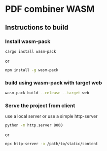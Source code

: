 # PDF combiner WASM

## Instructions to build

### Install **wasm-pack**

```bash
cargo install wasm-pack
```

or

```bash
npm install -g wasm-pack
```

### build using wasm-pack with target web

```bash
wasm-pack build --release --target web
```

### Serve the project from client

use a local server or use a simple http-server

```bash
python -m http.server 8000
```

or

```bash
npx http-server -o /path/to/static/content
```

